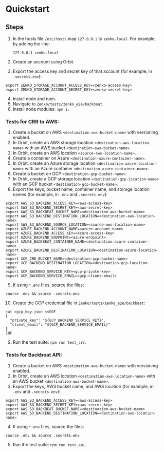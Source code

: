# Quickstart

## Steps

1. In the hosts file `/etc/hosts` map `127.0.0.1` to `zenko.local`. For example,
   by adding the line:

   ```
   127.0.0.1 zenko.local
   ```

2. Create an account using Orbit.
3. Export the access key and secret key of that account (for example, in
   `.secrets.env`):

```
export ZENKO_STORAGE_ACCOUNT_ACCESS_KEY=<zenko-access-key>
export ZENKO_STORAGE_ACCOUNT_SECRET_KEY=<zenko-secret-key>
```

4. Install node and npm.
5. Navigate to `Zenko/tests/zenko_e2e/backbeat`.
6. Install node modules: `npm i`.

### Tests for CRR to AWS:

1. Create a bucket on AWS `<destination-aws-bucket-name>` with versioning
   enabled.
2. In Orbit, create an AWS storage location `<destination-aws-location-name>`
   with an AWS bucket `<destination-aws-bucket-name>`.
3. In Orbit, create an AWS location `<source-aws-location-name>`.
4. Create a container on Azure `<destination-azure-container-name>`.
5. In Orbit, create an Azure storage location
   `<destination-azure-location-name>` with an Azure container
   `<destination-azure-container-name>`.
6. Create a bucket on GCP `<destination-gcp-bucket-name>`.
7. In Orbit, create a GCP storage location
  `<destination-gcp-location-name>` with an GCP bucket
  `<destination-gcp-bucket-name>`.
8. Export the keys, bucket name, container name, and storage location names
   (for example, in `.env` and `.secrets.env`):

```
export AWS_S3_BACKEND_ACCESS_KEY=<aws-access-key>
export AWS_S3_BACKEND_SECRET_KEY=<aws-secret-key>
export AWS_S3_BACKBEAT_BUCKET_NAME=<destination-aws-bucket-name>
export AWS_S3_BACKEND_DESTINATION_LOCATION=<destination-aws-location-name>
export AWS_S3_BACKEND_SOURCE_LOCATION=<source-aws-location-name>
export AZURE_BACKEND_ACCOUNT_NAME=<azure-account-name>
export AZURE_BACKEND_ACCESS_KEY=<azure-access-key>
export AZURE_BACKEND_ENDPOINT=<azure-endpoint>
export AZURE_BACKBEAT_CONTAINER_NAME=<destination-azure-container-name>
export AZURE_BACKEND_DESTINATION_LOCATION=<destination-azure-location-name>
export GCP_CRR_BUCKET_NAME=<destination-gcp-bucket-name>
export GCP_BACKEND_DESTINATION_LOCATION=<destination-gcp-location-name>
export GCP_BACKEND_SERVICE_KEY=<gcp-private-key>
export GCP_BACKEND_SERVICE_EMAIL=<gcp-client-email>
```

9. If using `*.env` files, source the files:

```
source .env && source .secrets.env
```

10. Create the GCP credential file in `Zenko/tests/zenko_e2e/backbeat`:

```
cat >gcp_key.json <<EOF
{
  "private_key": "${GCP_BACKEND_SERVICE_KEY}",
  "client_email": "${GCP_BACKEND_SERVICE_EMAIL}"
}
EOF
```

9. Run the test suite: `npm run test_crr`.

### Tests for Backbeat API:

1. Create a bucket on AWS `<destination-aws-bucket-name>` with versioning
   enabled.
2. In Orbit, create an AWS location `<destination-aws-location-name>` with an
   AWS bucket `<destination-aws-bucket-name>`.
3. Export the keys, AWS bucket name, and AWS location (for example, in `.env`
   and `.secrets.env`):

```
export AWS_S3_BACKEND_ACCESS_KEY=<aws-access-key>
export AWS_S3_BACKEND_SECRET_KEY=<aws-secret-key>
export AWS_S3_BACKBEAT_BUCKET_NAME=<destination-aws-bucket-name>
export AWS_S3_BACKEND_DESTINATION_LOCATION=<destination-aws-location-name>
```

4. If using `*.env` files, source the files:

```
source .env && source .secrets.env
```

5. Run the test suite: `npm run test_api`.
